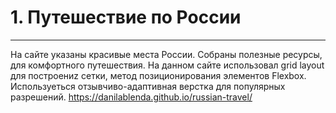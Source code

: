 #  1. Путешествие по России 
     

---


На сайте указаны красивые места России. Собраны полезные ресурсы, для комфортного путешествия.
На данном сайте использовал grid layout для построениz сетки, метод позиционирования элементов Flexbox.
Используеться отзывчиво-адаптивная верстка для популярных разрешений.
https://danilablenda.github.io/russian-travel/
